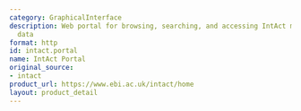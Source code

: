 ```yaml
---
category: GraphicalInterface
description: Web portal for browsing, searching, and accessing IntAct molecular interaction
  data
format: http
id: intact.portal
name: IntAct Portal
original_source:
- intact
product_url: https://www.ebi.ac.uk/intact/home
layout: product_detail
---
```

